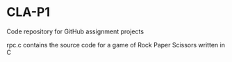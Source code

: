 # CLA-P1
Code repository for GitHub assignment projects

rpc.c contains the source code for a game of Rock Paper Scissors written in C
